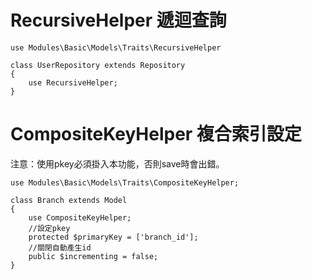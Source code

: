 # RecursiveHelper 遞迴查詢

```
use Modules\Basic\Models\Traits\RecursiveHelper

class UserRepository extends Repository 
{
    use RecursiveHelper;
}

```

# CompositeKeyHelper 複合索引設定
注意：使用pkey必須掛入本功能，否則save時會出錯。

```
use Modules\Basic\Models\Traits\CompositeKeyHelper;

class Branch extends Model 
{
    use CompositeKeyHelper;
    //設定pkey
    protected $primaryKey = ['branch_id'];
    //關閉自動產生id
    public $incrementing = false;
}
```
